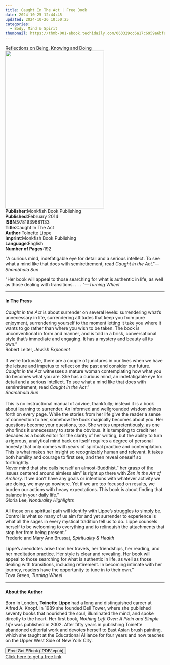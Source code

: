 ```yaml
---
title: Caught In The Act | Free Book
date: 2024-10-25 12:44:45
updated: 2024-10-26 10:50:25
categories:
  - Body, Mind & Spirit
thumbnail: https://thmb-001-ebook.techidaily.com/063329cc6a17c6959a6bfa4babf151929b2b78b21f5c07d07693f8730885741a.jpg
---
```

<main id="book-container">
  <div class="flex flex-col">
    <div class="book-brief flex-1 py-6 px-4 sm:p-6 md:py-10 md:px-8">
      <!-- brief-->
      <div class="book-brief-main">Reflections on Being, Knowing and Doing</div>
    </div>
    <div
      class="book-meta-info flex-1 grid gap-4 col-start-1 col-end-3 row-start-1 sm:mb-6 sm:grid-cols-4 lg:gap-6 lg:col-start-2 lg:row-end-6 lg:row-span-6 lg:mb-0"
    >
      <div
        class="book-meta-info-left place-content-center mt-4 p-4 text-sm leading-6 col-start-2 col-span-2 dark:text-slate-400"
      >
        <img
          class="w-full h-500 object-cover rounded-lg sm:h-255 sm:col-span-2 lg:col-span-full"
          src="https://img-001-ebook.techidaily.com/e6b37bfc8c1922b1ef5c5be37f8d2b2af537cf67b02eeb080f3427bf4738fd6c.jpg"
          alt=""
          width="312"
          height="500"
        />
      </div>
      <div
        class="book-meta-info-right mt-2 col-start-1 row-start-2 col-span-3 self-center"
      >
        <!-- meta data  -->
        <div class="flex flex-col px-4 md:px-8">
          <div class="flex-1">
            <strong>Publisher</strong>:<span class="px-2"
              >Monkfish Book Publishing</span
            >
          </div>
          <div class="flex-1">
            <strong>Published</strong>:<span class="px-2">February 2014</span>
          </div>
          <div class="flex-1">
            <strong>ISBN</strong>:<span class="px-2">9781939681133</span>
          </div>
          <div class="flex-1">
            <strong>Title</strong>:<span class="px-2">Caught In The Act</span>
          </div>
          <div class="flex-1">
            <strong>Author</strong>:<span class="px-2">Toinette Lippe</span>
          </div>
          <div class="flex-1">
            <strong>Imprint</strong>:<span class="px-2"
              >Monkfish Book Publishing</span
            >
          </div>
          <div class="flex-1">
            <strong>Language</strong>:<span class="px-2">English</span>
          </div>
          <div class="flex-1">
            <strong>Number of Pages</strong>:<span class="px-2">192</span>
          </div>
        </div>
      </div>
    </div>
    <div class="book-description flex-1 py-6 px-4 sm:p-6 md:py-10 md:px-8">
      <div class="book-description-main">
        <div accordion-content="" id="description">
          <p>
            "A curious mind, indefatigable eye for detail and a serious
            intellect. To see what a mind like that does with semiretirement,
            read <i>Caught in the Act</i>."—<i>Shambhala Sun</i>
          </p>
          <p>
            "Her book will appeal to those searching for what is authentic in
            life, as well as those dealing with transitions. . . . "—<i
              >Turning Wheel</i
            >
          </p>
        </div>
      </div>
    </div>
    <div class="book-excerpts flex-1 py-6 px-4 sm:p-6 md:py-10 md:px-8">
      <!-- excerpts-->
      <div class="book-excerpts-main">
        <hr />
        <h4 class="placeholder placeholder-heading">
          <span>In The Press</span>
        </h4>
        <p>
          <i>Caught in the Act</i> is about surrender on several levels:
          surrendering what’s unnecessary in life, surrendering attitudes that
          keep you from pure enjoyment, surrendering yourself to the moment
          letting it take you where it wants to go rather than where you wish to
          be taken. The book is unconventional in form and manner, and is told
          in a brisk, conversational style that’s immediate and engaging. It has
          a mystery and beauty all its own.”<br />Robert Leiter,
          <i>Jewish Exponent</i><br /><br />If we’re fortunate, there are a
          couple of junctures in our lives when we have the leisure and impetus
          to reflect on the past and consider our future.
          <i>Caught in the Act</i> witnesses a mature woman contemplating how
          what you do becomes what you are. She has a curious mind, an
          indefatigable eye for detail and a serious intellect. To see what a
          mind like that does with semiretirement, read
          <i>Caught in the Act</i>.”<br /><i>Shambhala Sun</i><br /><br />This
          is no instructional manual of advice, thankfully; instead it is a book
          about learning to surrender. An informed and wellgrounded wisdom
          shines forth on every page. While the stories from her life give the
          reader a sense of connection to her, somehow the book magically
          becomes about you. Her questions become your questions, too. She
          writes unpretentiously, as one who finds it unnecessary to state the
          obvious. It is tempting to credit her decades as a book editor for the
          clarity of her writing, but the ability to turn a rigorous, analytical
          mind back on itself requires a degree of personal honesty that only
          comes with years of spiritual practice and contemplation. This is what
          makes her insight so recognizably human and relevant. It takes both
          humility and courage to first see, and then reveal oneself so
          forthrightly.<br />Never mind that she calls herself an
          almost-Buddhist,” her grasp of the issues centered around aimless aim”
          is right up there with <i>Zen in the Art of Archery</i>. If we don’t
          have any goals or intentions with whatever activity we are doing, we
          may go nowhere. Yet if we are too focused on results, we burden our
          actions with heavy expectations. This book is about finding that
          balance in your daily life.”<br />Gloria Lee,
          <i>Nonduality Highlights</i><br /><br />All those on a spiritual path
          will identify with Lippe’s struggles to simply be. Control is what so
          many of us aim for and yet surrender to experience is what all the
          sages in every mystical tradition tell us to do. Lippe counsels
          herself to be welcoming to everything and to relinquish the
          attachments that stop her from being present.”<br />Frederic and Mary
          Ann Brussat, <i>Spirituality &amp; Health</i><br /><br />Lippe’s
          anecdotes arise from her travels, her friendships, her reading, and
          her meditation practice. Her style is clear and revealing. Her book
          will appeal to those searching for what is authentic in life, as well
          as those dealing with transitions, including retirement. In becoming
          intimate with her journey, readers have the opportunity to tune in to
          their own.”<br />Tova Green, <i>Turning Wheel</i><br />
        </p>
      </div>
    </div>
    <div class="book-about-author flex-1 py-6 px-4 sm:p-6 md:py-10 md:px-8">
      <!-- about author-->
      <div class="book-main-author-main">
        <hr />
        <h4 class="placeholder placeholder-heading">
          <span>About the Author</span>
        </h4>
        <p>
          Born in London, <b>Toinette Lippe</b> had a long and distinguished
          career at Alfred A. Knopf. In 1989 she founded Bell Tower, where she
          published seventy books that nourished the soul, illuminated the mind,
          and spoke directly to the heart. Her first book,
          <i>Nothing Left Over: A Plain and Simple Life</i> was published in
          2002. After fifty years in publishing Toinette abandoned editorial
          work and devotes herself to East Asian brush painting, which she
          taught at the Educational Alliance for four years and now teaches on
          the Upper West Side of New York City.
        </p>
      </div>
    </div>
    <div class="book-free-get flex-1 py-6 px-4 sm:p-6 md:py-10 md:px-8">
      <button
        id="btn-free-get"
        class="bg-blue-500 hover:bg-blue-700 text-white font-bold py-2 px-4 rounded"
      >
        Free Get EBook (.PDF/.epub)
      </button>
      <div id="countdown-display" class="px-2 text-lg mt-2"></div>
      <a
        id="free-link"
        class="hidden bg-blue-500 hover:bg-blue-700 text-white font-bold py-2 px-4 rounded"
        href="https://www.ebooks.com/en-us/book/96466894/caught-in-the-act/toinette-lippe/"
        target="_blank"
        >Click here to get a free link</a
      >
    </div>
    <script>
      let countdownTime = 0;
      let countdownInterval = null;
      document
        .getElementById('btn-free-get')
        .addEventListener('click', startCountdown);
      function startCountdown() {
        countdownTime = new Date().getTime() + 60000 * 3;
        countdownInterval = setInterval(updateCountdown, 1000);
        document.getElementById('btn-free-get').disabled = true;
        document
          .getElementById('btn-free-get')
          .classList.add('bg-gray-500', 'cursor-not-allowed');
      }
      function updateCountdown() {
        let currentTime = new Date().getTime();
        let timeLeft = countdownTime - currentTime;
        let secondsLeft = Math.floor(timeLeft / 1000);
        document.getElementById('countdown-display').innerHTML =
          `Remaining time: ${secondsLeft} seconds.`;
        if (secondsLeft <= 0) {
          clearInterval(countdownInterval);
          document.getElementById('btn-free-get').classList.add('hidden');
          document.getElementById('free-link').classList.remove('hidden');
          document.getElementById('countdown-display').innerHTML = '';
        }
      }
    </script>
  </div>
</main>
